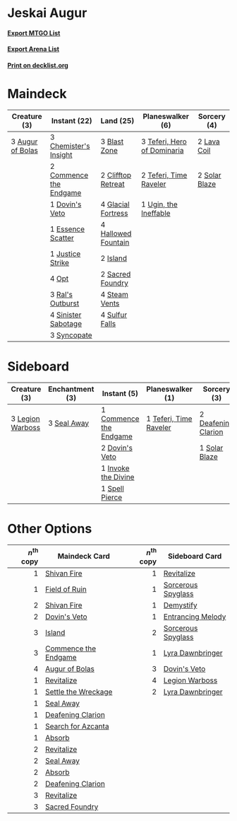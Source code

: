 # Jeskai Augur

#### [Export MTGO List](../collection/Jeskai%20Augur/Jeskai%20Augur.txt)
#### [Export Arena List](../collection/Jeskai%20Augur/Jeskai%20Augur_arena.txt)
#### [Print on decklist.org](http://decklist.org/?deckmain=3%09Augur%20of%20Bolas%0A3%09Blast%20Zone%0A3%09Chemister's%20Insight%0A2%09Clifftop%20Retreat%0A2%09Commence%20the%20Endgame%0A1%09Dovin's%20Veto%0A1%09Essence%20Scatter%0A4%09Glacial%20Fortress%0A4%09Hallowed%20Fountain%0A2%09Island%0A1%09Justice%20Strike%0A2%09Lava%20Coil%0A4%09Opt%0A3%09Ral's%20Outburst%0A2%09Sacred%20Foundry%0A4%09Sinister%20Sabotage%0A2%09Solar%20Blaze%0A4%09Steam%20Vents%0A4%09Sulfur%20Falls%0A3%09Syncopate%0A3%09Teferi,%20Hero%20of%20Dominaria%0A2%09Teferi,%20Time%20Raveler%0A1%09Ugin,%20the%20Ineffable&deckside=1%09Commence%20the%20Endgame%0A2%09Deafening%20Clarion%0A2%09Dovin's%20Veto%0A1%09Invoke%20the%20Divine%0A3%09Legion%20Warboss%0A3%09Seal%20Away%0A1%09Solar%20Blaze%0A1%09Spell%20Pierce%0A1%09Teferi,%20Time%20Raveler)
# Maindeck

|                                       Creature (3)                                        |                                          Instant (22)                                           |                                          Land (25)                                          |                                           Planeswalker (6)                                           |                                      Sorcery (4)                                       |
|-------------------------------------------------------------------------------------------|-------------------------------------------------------------------------------------------------|---------------------------------------------------------------------------------------------|------------------------------------------------------------------------------------------------------|----------------------------------------------------------------------------------------|
|3 [Augur of Bolas](http://gatherer.wizards.com/Pages/Card/Details.aspx?multiverseid=376251)|3 [Chemister's Insight](http://gatherer.wizards.com/Pages/Card/Details.aspx?multiverseid=452782) |3 [Blast Zone](http://gatherer.wizards.com/Pages/Card/Details.aspx?multiverseid=461171)      |3 [Teferi, Hero of Dominaria](http://gatherer.wizards.com/Pages/Card/Details.aspx?multiverseid=443095)|2 [Lava Coil](http://gatherer.wizards.com/Pages/Card/Details.aspx?multiverseid=452858)  |
|                                                                                           |2 [Commence the Endgame](http://gatherer.wizards.com/Pages/Card/Details.aspx?multiverseid=460972)|2 [Clifftop Retreat](http://gatherer.wizards.com/Pages/Card/Details.aspx?multiverseid=443127)|2 [Teferi, Time Raveler](http://gatherer.wizards.com/Pages/Card/Details.aspx?multiverseid=461148)     |2 [Solar Blaze](http://gatherer.wizards.com/Pages/Card/Details.aspx?multiverseid=461143)|
|                                                                                           |1 [Dovin's Veto](http://gatherer.wizards.com/Pages/Card/Details.aspx?multiverseid=461120)        |4 [Glacial Fortress](http://gatherer.wizards.com/Pages/Card/Details.aspx?multiverseid=190562)|1 [Ugin, the Ineffable](http://gatherer.wizards.com/Pages/Card/Details.aspx?multiverseid=460929)      |                                                                                        |
|                                                                                           |1 [Essence Scatter](http://gatherer.wizards.com/Pages/Card/Details.aspx?multiverseid=426754)     |4 [Hallowed Fountain](http://gatherer.wizards.com/Pages/Card/Details.aspx?multiverseid=97071)|                                                                                                      |                                                                                        |
|                                                                                           |1 [Justice Strike](http://gatherer.wizards.com/Pages/Card/Details.aspx?multiverseid=452932)      |2 [Island](http://gatherer.wizards.com/Pages/Card/Details.aspx?multiverseid=439857)          |                                                                                                      |                                                                                        |
|                                                                                           |4 [Opt](http://gatherer.wizards.com/Pages/Card/Details.aspx?multiverseid=442948)                 |2 [Sacred Foundry](http://gatherer.wizards.com/Pages/Card/Details.aspx?multiverseid=405106)  |                                                                                                      |                                                                                        |
|                                                                                           |3 [Ral's Outburst](http://gatherer.wizards.com/Pages/Card/Details.aspx?multiverseid=461139)      |4 [Steam Vents](http://gatherer.wizards.com/Pages/Card/Details.aspx?multiverseid=405109)     |                                                                                                      |                                                                                        |
|                                                                                           |4 [Sinister Sabotage](http://gatherer.wizards.com/Pages/Card/Details.aspx?multiverseid=452804)   |4 [Sulfur Falls](http://gatherer.wizards.com/Pages/Card/Details.aspx?multiverseid=443135)    |                                                                                                      |                                                                                        |
|                                                                                           |3 [Syncopate](http://gatherer.wizards.com/Pages/Card/Details.aspx?multiverseid=442955)           |                                                                                             |                                                                                                      |                                                                                        |


# Sideboard

|                                       Creature (3)                                        |                                   Enchantment (3)                                    |                                           Instant (5)                                           |                                        Planeswalker (1)                                         |                                         Sorcery (3)                                          |
|-------------------------------------------------------------------------------------------|--------------------------------------------------------------------------------------|-------------------------------------------------------------------------------------------------|-------------------------------------------------------------------------------------------------|----------------------------------------------------------------------------------------------|
|3 [Legion Warboss](http://gatherer.wizards.com/Pages/Card/Details.aspx?multiverseid=452859)|3 [Seal Away](http://gatherer.wizards.com/Pages/Card/Details.aspx?multiverseid=442919)|1 [Commence the Endgame](http://gatherer.wizards.com/Pages/Card/Details.aspx?multiverseid=460972)|1 [Teferi, Time Raveler](http://gatherer.wizards.com/Pages/Card/Details.aspx?multiverseid=461148)|2 [Deafening Clarion](http://gatherer.wizards.com/Pages/Card/Details.aspx?multiverseid=452915)|
|                                                                                           |                                                                                      |2 [Dovin's Veto](http://gatherer.wizards.com/Pages/Card/Details.aspx?multiverseid=461120)        |                                                                                                 |1 [Solar Blaze](http://gatherer.wizards.com/Pages/Card/Details.aspx?multiverseid=461143)      |
|                                                                                           |                                                                                      |1 [Invoke the Divine](http://gatherer.wizards.com/Pages/Card/Details.aspx?multiverseid=442910)   |                                                                                                 |                                                                                              |
|                                                                                           |                                                                                      |1 [Spell Pierce](http://gatherer.wizards.com/Pages/Card/Details.aspx?multiverseid=425876)        |                                                                                                 |                                                                                              |


# Other Options

|*n*<sup>th</sup> copy|                                         Maindeck Card                                         |*n*<sup>th</sup> copy|                                       Sideboard Card                                        |
|--------------------:|-----------------------------------------------------------------------------------------------|--------------------:|---------------------------------------------------------------------------------------------|
|                    1|[Shivan Fire](http://gatherer.wizards.com/Pages/Card/Details.aspx?multiverseid=443030)         |                    1|[Revitalize](http://gatherer.wizards.com/Pages/Card/Details.aspx?multiverseid=447171)        |
|                    1|[Field of Ruin](http://gatherer.wizards.com/Pages/Card/Details.aspx?multiverseid=435415)       |                    1|[Sorcerous Spyglass](http://gatherer.wizards.com/Pages/Card/Details.aspx?multiverseid=435407)|
|                    2|[Shivan Fire](http://gatherer.wizards.com/Pages/Card/Details.aspx?multiverseid=443030)         |                    1|[Demystify](http://gatherer.wizards.com/Pages/Card/Details.aspx?multiverseid=129524)         |
|                    2|[Dovin's Veto](http://gatherer.wizards.com/Pages/Card/Details.aspx?multiverseid=461120)        |                    1|[Entrancing Melody](http://gatherer.wizards.com/Pages/Card/Details.aspx?multiverseid=435207) |
|                    3|[Island](http://gatherer.wizards.com/Pages/Card/Details.aspx?multiverseid=439857)              |                    2|[Sorcerous Spyglass](http://gatherer.wizards.com/Pages/Card/Details.aspx?multiverseid=435407)|
|                    3|[Commence the Endgame](http://gatherer.wizards.com/Pages/Card/Details.aspx?multiverseid=460972)|                    1|[Lyra Dawnbringer](http://gatherer.wizards.com/Pages/Card/Details.aspx?multiverseid=442914)  |
|                    4|[Augur of Bolas](http://gatherer.wizards.com/Pages/Card/Details.aspx?multiverseid=376251)      |                    3|[Dovin's Veto](http://gatherer.wizards.com/Pages/Card/Details.aspx?multiverseid=461120)      |
|                    1|[Revitalize](http://gatherer.wizards.com/Pages/Card/Details.aspx?multiverseid=447171)          |                    4|[Legion Warboss](http://gatherer.wizards.com/Pages/Card/Details.aspx?multiverseid=452859)    |
|                    1|[Settle the Wreckage](http://gatherer.wizards.com/Pages/Card/Details.aspx?multiverseid=435186) |                    2|[Lyra Dawnbringer](http://gatherer.wizards.com/Pages/Card/Details.aspx?multiverseid=442914)  |
|                    1|[Seal Away](http://gatherer.wizards.com/Pages/Card/Details.aspx?multiverseid=442919)           |                     |                                                                                             |
|                    1|[Deafening Clarion](http://gatherer.wizards.com/Pages/Card/Details.aspx?multiverseid=452915)   |                     |                                                                                             |
|                    1|[Search for Azcanta](http://gatherer.wizards.com/Pages/Card/Details.aspx?multiverseid=435226)  |                     |                                                                                             |
|                    1|[Absorb](http://gatherer.wizards.com/Pages/Card/Details.aspx?multiverseid=23155)               |                     |                                                                                             |
|                    2|[Revitalize](http://gatherer.wizards.com/Pages/Card/Details.aspx?multiverseid=447171)          |                     |                                                                                             |
|                    2|[Seal Away](http://gatherer.wizards.com/Pages/Card/Details.aspx?multiverseid=442919)           |                     |                                                                                             |
|                    2|[Absorb](http://gatherer.wizards.com/Pages/Card/Details.aspx?multiverseid=23155)               |                     |                                                                                             |
|                    2|[Deafening Clarion](http://gatherer.wizards.com/Pages/Card/Details.aspx?multiverseid=452915)   |                     |                                                                                             |
|                    3|[Revitalize](http://gatherer.wizards.com/Pages/Card/Details.aspx?multiverseid=447171)          |                     |                                                                                             |
|                    3|[Sacred Foundry](http://gatherer.wizards.com/Pages/Card/Details.aspx?multiverseid=405106)      |                     |                                                                                             |

